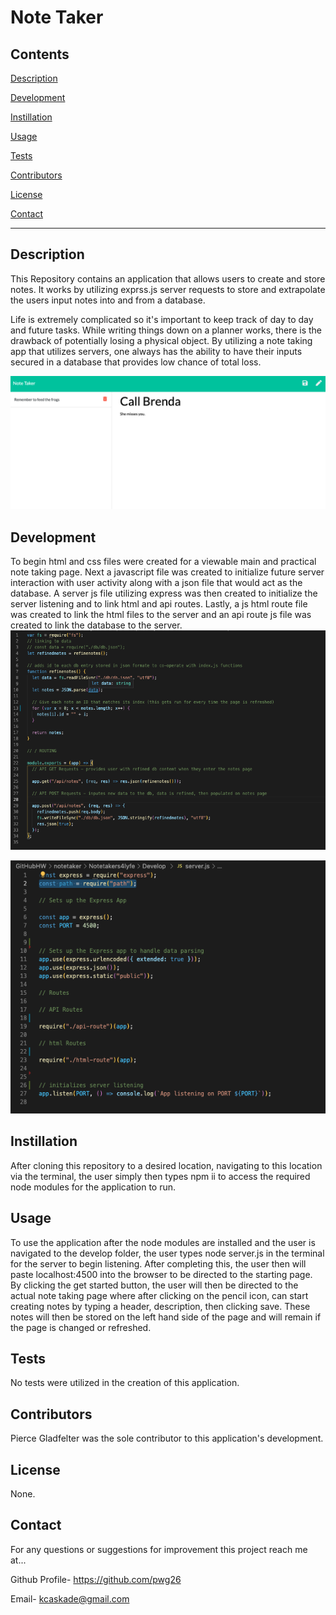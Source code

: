 # Note Taker 

## Contents  
[Description](#Description) 
 
[Development](#Development) 

[Instillation](#Instillation)

[Usage](#Usage)

[Tests](#Tests)

[Contributors](#Contributors)

[License](#License)

[Contact](#Contact)


*  *  *  *  *

## Description
This Repository contains an application that allows users to create and store notes. It works by utilizing exprss.js server requests to store and extrapolate the users input notes into and from a database. 

Life is extremely complicated so it's important to keep track of day to day and future tasks. While writing things down on a planner works, there is the drawback of potentially losing a physical object. By utilizing a note taking app that utilizes servers, one always has the ability to have their inputs secured in a database that provides low chance of total loss.

<img src="https://github.com/pwg26/Notetakers4lyfe/blob/main/Assets/Pictures/page.png" >

## Development
To begin html and css files were created for a viewable main and practical note taking page. Next a javascript file was created to initialize future  server interaction with user activity along with a json file that would act as the database. A server js file utilizing express was then created to initialize the server listening and to link html and api routes. Lastly, a js html route file was created to link the html files to the server and an api route js file was created to link the database to the server.
<img src="https://github.com/pwg26/Notetakers4lyfe/blob/main/Assets/Pictures/code1.png" >
 
 <img src="https://github.com/pwg26/Notetakers4lyfe/blob/main/Assets/Pictures/code2.png" >

## Instillation
After cloning this repository to a desired location, navigating to this location via the terminal, the user simply then types npm ii to access the required node modules for the application to run.


## Usage
To use the application after the node modules are installed and the user is navigated to the develop folder, the user types node server.js in the terminal for the server to begin listening. After completing this, the user then will paste localhost:4500 into the browser to be directed to the starting page. By clicking the get started button, the user will then be directed to the actual note taking page where after clicking on the pencil icon, can start creating notes by typing a header, description, then clicking save. These notes will then be stored on the left hand side of the page and will remain if the page is changed or refreshed.


## Tests
No tests were utilized in the creation of this application.


## Contributors
Pierce Gladfelter was the sole contributor to this application's development.


## License
None.


## Contact
For any questions or suggestions for improvement this project reach me at... 

Github Profile-  https://github.com/pwg26

Email- kcaskade@gmail.com
